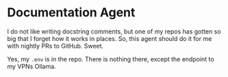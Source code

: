 # Documentation Agent

I do not like writing docstring comments, but one of my repos has gotten so big that I forget how it works in places. So, this agent should do it for me with nightly PRs to GitHub. Sweet.

Yes, my `.env` is in the repo. There is nothing there, except the endpoint to my VPNs Ollama.
